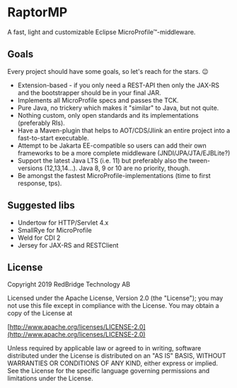 # RaptorMP

A fast, light and customizable Eclipse MicroProfile™-middleware.

## Goals

Every project should have some goals, so let's reach for the stars. 😉

* Extension-based - if you only need a REST-API then only the JAX-RS and the bootstrapper should be in your final JAR.
* Implements all MicroProfile specs and passes the TCK.
* Pure Java, no trickery which makes it "similar" to Java, but not quite.
* Nothing custom, only open standards and its implementations (preferably RIs).
* Have a Maven-plugin that helps to AOT/CDS/Jlink an entire project into a fast-to-start executable.
* Attempt to be Jakarta EE-compatible so users can add their own frameworks to be a more complete middleware (JNDI/JPA/JTA/EJBLite?)
* Support the latest Java LTS (i.e. 11) but preferably also the tween-versions (12,13,14...). Java 8, 9 or 10 are no priority, though.
* Be amongst the fastest MicroProfile-implementations (time to first response, tps).

## Suggested libs

* Undertow for HTTP/Servlet 4.x
* SmallRye for MicroProfile
* Weld for CDI 2
* Jersey for JAX-RS and RESTClient

## License

Copyright 2019 RedBridge Technology AB

Licensed under the Apache License, Version 2.0 (the "License");
you may not use this file except in compliance with the License.
You may obtain a copy of the License at

[http://www.apache.org/licenses/LICENSE-2.0](http://www.apache.org/licenses/LICENSE-2.0)

Unless required by applicable law or agreed to in writing, software
distributed under the License is distributed on an "AS IS" BASIS,
WITHOUT WARRANTIES OR CONDITIONS OF ANY KIND, either express or implied.
See the License for the specific language governing permissions and
limitations under the License.

